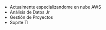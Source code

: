 
-  Actualmente especializandome en nube AWS
-  Análisis de Datos Jr
-  Gestión de Proyectos
-  Soprte TI
